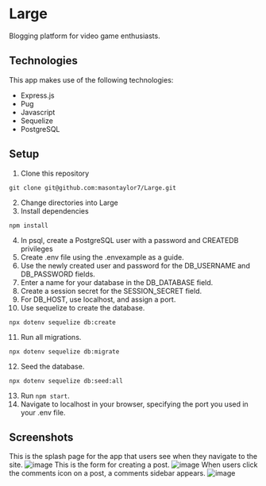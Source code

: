 # Large
Blogging platform for video game enthusiasts.

## Technologies
This app makes use of the following technologies:
- Express.js
- Pug
- Javascript
- Sequelize
- PostgreSQL

## Setup

1. Clone this repository
```
git clone git@github.com:masontaylor7/Large.git
```
2. Change directories into Large
3. Install dependencies
```
npm install
```
4. In psql, create a PostgreSQL user with a password and CREATEDB privileges
5. Create .env file using the .envexample as a guide.
6. Use the newly created user and password for the DB_USERNAME and DB_PASSWORD fields.
7. Enter a name for your database in the DB_DATABASE field.
8. Create a session secret for the SESSION_SECRET field.
9. For DB_HOST, use localhost, and assign a port.
10. Use sequelize to create the database.
```
npx dotenv sequelize db:create
```
11. Run all migrations.
```
npx dotenv sequelize db:migrate
```
12. Seed the database.
```
npx dotenv sequelize db:seed:all
```
13. Run `npm start`.
14. Navigate to localhost in your browser, specifying the port you used in your .env file.

## Screenshots
This is the splash page for the app that users see when they navigate to the site.
![image](https://user-images.githubusercontent.com/72574258/163453876-36ecaf7d-4a24-49ef-b2fc-4a5c1e672c4d.png)
This is the form for creating a post.
![image](https://user-images.githubusercontent.com/72574258/163453894-32a5992c-b1a7-4034-b7a0-15966bb6f82b.png)
When users click the comments icon on a post, a comments sidebar appears.
![image](https://user-images.githubusercontent.com/72574258/163453907-67481d57-42bd-4284-8437-930dfd5d58b7.png)


